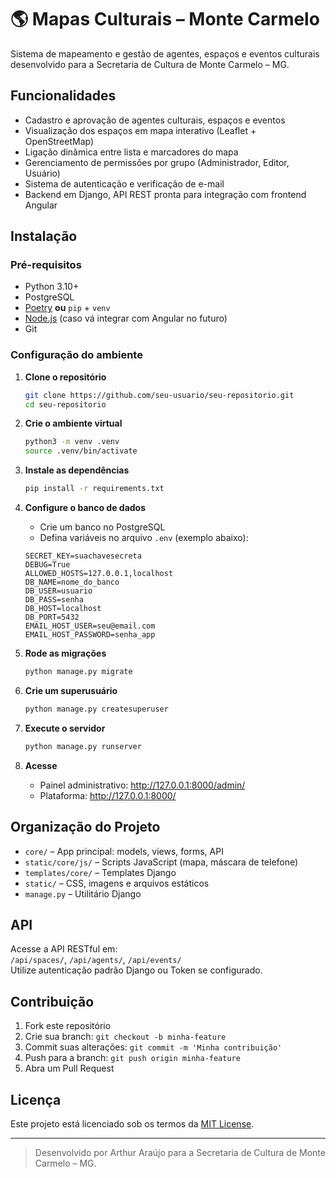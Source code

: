 # 🌎 Mapas Culturais – Monte Carmelo

Sistema de mapeamento e gestão de agentes, espaços e eventos culturais desenvolvido para a Secretaria de Cultura de Monte Carmelo – MG.

## Funcionalidades

- Cadastro e aprovação de agentes culturais, espaços e eventos
- Visualização dos espaços em mapa interativo (Leaflet + OpenStreetMap)
- Ligação dinâmica entre lista e marcadores do mapa
- Gerenciamento de permissões por grupo (Administrador, Editor, Usuário)
- Sistema de autenticação e verificação de e-mail
- Backend em Django, API REST pronta para integração com frontend Angular

## Instalação

### Pré-requisitos

- Python 3.10+
- PostgreSQL
- [Poetry](https://python-poetry.org/) **ou** `pip` + `venv`
- [Node.js](https://nodejs.org/) (caso vá integrar com Angular no futuro)
- Git

### Configuração do ambiente

1. **Clone o repositório**

    ```bash
    git clone https://github.com/seu-usuario/seu-repositorio.git
    cd seu-repositorio
    ```

2. **Crie o ambiente virtual**

    ```bash
    python3 -m venv .venv
    source .venv/bin/activate
    ```

3. **Instale as dependências**

    ```bash
    pip install -r requirements.txt
    ```

4. **Configure o banco de dados**

    - Crie um banco no PostgreSQL
    - Defina variáveis no arquivo `.env` (exemplo abaixo):

    ```
    SECRET_KEY=suachavesecreta
    DEBUG=True
    ALLOWED_HOSTS=127.0.0.1,localhost
    DB_NAME=nome_do_banco
    DB_USER=usuario
    DB_PASS=senha
    DB_HOST=localhost
    DB_PORT=5432
    EMAIL_HOST_USER=seu@email.com
    EMAIL_HOST_PASSWORD=senha_app
    ```

5. **Rode as migrações**

    ```bash
    python manage.py migrate
    ```

6. **Crie um superusuário**

    ```bash
    python manage.py createsuperuser
    ```

7. **Execute o servidor**

    ```bash
    python manage.py runserver
    ```

8. **Acesse**

    - Painel administrativo: http://127.0.0.1:8000/admin/
    - Plataforma: http://127.0.0.1:8000/

## Organização do Projeto

- `core/` – App principal: models, views, forms, API
- `static/core/js/` – Scripts JavaScript (mapa, máscara de telefone)
- `templates/core/` – Templates Django
- `static/` – CSS, imagens e arquivos estáticos
- `manage.py` – Utilitário Django

## API

Acesse a API RESTful em:  
`/api/spaces/`, `/api/agents/`, `/api/events/`  
Utilize autenticação padrão Django ou Token se configurado.

## Contribuição

1. Fork este repositório
2. Crie sua branch: `git checkout -b minha-feature`
3. Commit suas alterações: `git commit -m 'Minha contribuição'`
4. Push para a branch: `git push origin minha-feature`
5. Abra um Pull Request

## Licença

Este projeto está licenciado sob os termos da [MIT License](LICENSE).

---

> Desenvolvido por Arthur Araújo para a Secretaria de Cultura de Monte Carmelo – MG.